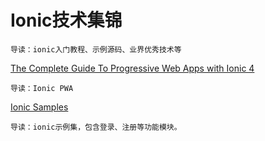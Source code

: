 # Ionic技术集锦

```
导读：ionic入门教程、示例源码、业界优秀技术等
```

[The Complete Guide To Progressive Web Apps with Ionic 4](https://ionicthemes.com/tutorials/about/the-complete-guide-to-progressive-web-apps-with-ionic4)
```
导读：Ionic PWA
```

[Ionic Samples](https://github.com/qq283335746/IonicSamples)
```
导读：ionic示例集，包含登录、注册等功能模块。
```